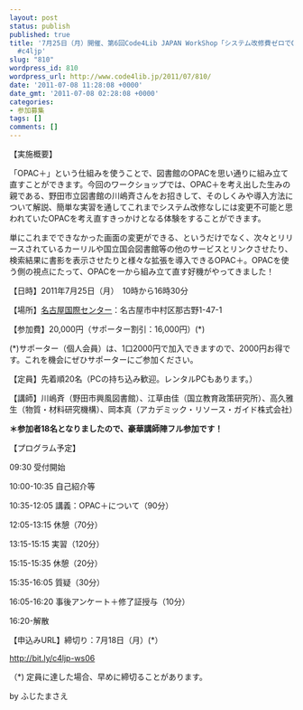 ```yaml
---
layout: post
status: publish
published: true
title: '7月25日（月）開催、第6回Code4Lib JAPAN WorkShop「システム改修費ゼロでOPACを使いやすく！OPAC+を体験しよう！」（サービス構築コース）
  #c4ljp'
slug: "810"
wordpress_id: 810
wordpress_url: http://www.code4lib.jp/2011/07/810/
date: '2011-07-08 11:28:08 +0000'
date_gmt: '2011-07-08 02:28:08 +0000'
categories:
- 参加募集
tags: []
comments: []
---
```

<div class="section">
<p>【実施概要】</p>
<p>「OPAC＋」という仕組みを使うことで、図書館のOPACを思い通りに組み立て直すことができます。今回のワークショップでは、OPAC＋を考え出した生みの親である、野田市立図書館の川嶋斉さんをお招きして、そのしくみや導入方法について解説、簡単な実習を通してこれまでシステム改修なしには変更不可能と思われていたOPACを考え直すきっかけとなる体験をすることができます。</p>
<p>単にこれまでできなかった画面の変更ができる、というだけでなく、次々とリリースされているカーリルや国立国会図書館等の他のサービスとリンクさせたり、検索結果に書影を表示させたりと様々な拡張を導入できるOPAC＋。OPACを使う側の視点にたって、OPACを一から組み立て直す好機がやってきました！</p>
<p>【日時】2011年7月25日（月）　10時から16時30分</p>
<p>【場所】<a href="http://www.nic-nagoya.or.jp/japanese/" target="_blank">名古屋国際センター</a>：名古屋市中村区那古野1-47-1</p>
<p>【参加費】20,000円（サポーター割引：16,000円）(*)</p>
<p>(*)サポーター（個人会員）は、1口2000円で加入できますので、2000円お得です。これを機会にぜひサポーターにご参加ください。</p>
<p>【定員】先着順20名（PCの持ち込み歓迎。レンタルPCもあります。）</p>
<p>【講師】川嶋斉（野田市興風図書館）、江草由佳（国立教育政策研究所）、高久雅生（物質・材料研究機構）、岡本真（アカデミック・リソース・ガイド株式会社）</p>
<p><span style="font-weight:bold;" class="deco">＊参加者18名となりましたので、豪華講師陣フル参加です！</span></p>
<p>【プログラム予定】</p>
<p>09:30  受付開始</p>
<p>10:00-10:35 自己紹介等</p>
<p>10:35-12:05 講義：OPAC＋について（90分）</p>
<p>12:05-13:15 休憩（70分）</p>
<p>13:15-15:15 実習（120分）</p>
<p>15:15-15:35 休憩（20分）</p>
<p>15:35-16:05 質疑（30分）</p>
<p>16:05-16:20 事後アンケート＋修了証授与（10分）</p>
<p>16:20-解散</p>
<p>【申込みURL】締切り：7月18日（月）(*）</p>
<p><a href="http://bit.ly/c4ljp-ws06" target="_blank">http://bit.ly/c4ljp-ws06</a></p>
<p>（*) 定員に達した場合、早めに締切ることがあります。</p>
<p>by ふじたまさえ</p>
</div>
